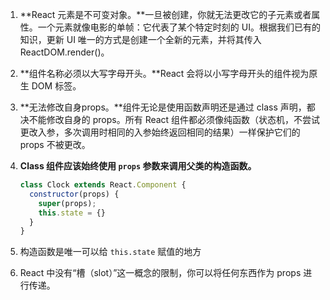 1. **React 元素是不可变对象。**一旦被创建，你就无法更改它的子元素或者属性。一个元素就像电影的单帧：它代表了某个特定时刻的 UI。根据我们已有的知识，更新 UI 唯一的方式是创建一个全新的元素，并将其传入 ReactDOM.render()。
2. **组件名称必须以大写字母开头。**React 会将以小写字母开头的组件视为原生 DOM 标签。
3. **无法修改自身props。**组件无论是使用函数声明还是通过 class 声明，都决不能修改自身的 props。所有 React 组件都必须像纯函数（状态机，不尝试更改入参，多次调用时相同的入参始终返回相同的结果）一样保护它们的 props 不被更改。
4. **Class 组件应该始终使用 `props` 参数来调用父类的构造函数。**

	```js
	class Clock extends React.Component {
      constructor(props) {
        super(props);
        this.state = {}
      }
    }
	```

5. 构造函数是唯一可以给 `this.state` 赋值的地方

6. React 中没有“槽（slot）”这一概念的限制，你可以将任何东西作为 props 进行传递。